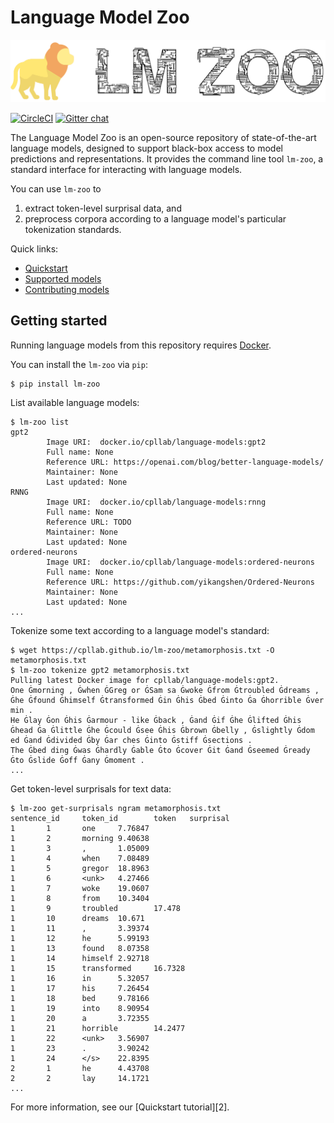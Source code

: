 # Language Model Zoo

![zoo-logo](docs/_static/logo.png)

[![CircleCI](https://circleci.com/gh/cpllab/lm-zoo/tree/master.svg?style=svg&circle-token=d907824249db5ad63c03bfcc3b403c6d9ad845e2)](https://circleci.com/gh/cpllab/lm-zoo/tree/master)
[![Gitter chat](https://badges.gitter.im/lm-zoo/community.png)](https://gitter.im/lm-zoo/community.png)

The Language Model Zoo is an open-source repository of state-of-the-art
language models, designed to support black-box access to model predictions and
representations. It provides the command line tool `lm-zoo`, a standard
interface for interacting with language models.

You can use `lm-zoo` to

1. extract token-level surprisal data, and
2. preprocess corpora according to a language model's particular tokenization
   standards.

Quick links:

- [Quickstart](https://cpllab.github.io/lm-zoo/quickstart.html)
- [Supported models](https://cpllab.github.io/lm-zoo/models.html)
- [Contributing models](https://cpllab.github.io/lm-zoo/contributing.html)

## Getting started

Running language models from this repository requires [Docker][1].

You can install the `lm-zoo` via `pip`:

    $ pip install lm-zoo

List available language models:

    $ lm-zoo list
    gpt2
            Image URI:  docker.io/cpllab/language-models:gpt2
            Full name: None
            Reference URL: https://openai.com/blog/better-language-models/
            Maintainer: None
            Last updated: None
    RNNG
            Image URI:  docker.io/cpllab/language-models:rnng
            Full name: None
            Reference URL: TODO
            Maintainer: None
            Last updated: None
    ordered-neurons
            Image URI:  docker.io/cpllab/language-models:ordered-neurons
            Full name: None
            Reference URL: https://github.com/yikangshen/Ordered-Neurons
            Maintainer: None
            Last updated: None
    ...

Tokenize some text according to a language model's standard:

    $ wget https://cpllab.github.io/lm-zoo/metamorphosis.txt -O metamorphosis.txt
    $ lm-zoo tokenize gpt2 metamorphosis.txt
    Pulling latest Docker image for cpllab/language-models:gpt2.
    One Ġmorning , Ġwhen ĠGreg or ĠSam sa Ġwoke Ġfrom Ġtroubled Ġdreams , Ġhe Ġfound Ġhimself Ġtransformed Ġin Ġhis Ġbed Ġinto Ġa Ġhorrible Ġver min .
    He Ġlay Ġon Ġhis Ġarmour - like Ġback , Ġand Ġif Ġhe Ġlifted Ġhis Ġhead Ġa Ġlittle Ġhe Ġcould Ġsee Ġhis Ġbrown Ġbelly , Ġslightly Ġdom ed Ġand Ġdivided Ġby Ġar ches Ġinto Ġstiff Ġsections .
    The Ġbed ding Ġwas Ġhardly Ġable Ġto Ġcover Ġit Ġand Ġseemed Ġready Ġto Ġslide Ġoff Ġany Ġmoment .
    ...

Get token-level surprisals for text data:

    $ lm-zoo get-surprisals ngram metamorphosis.txt
    sentence_id     token_id        token   surprisal
    1       1       one     7.76847
    1       2       morning 9.40638
    1       3       ,       1.05009
    1       4       when    7.08489
    1       5       gregor  18.8963
    1       6       <unk>   4.27466
    1       7       woke    19.0607
    1       8       from    10.3404
    1       9       troubled        17.478
    1       10      dreams  10.671
    1       11      ,       3.39374
    1       12      he      5.99193
    1       13      found   8.07358
    1       14      himself 2.92718
    1       15      transformed     16.7328
    1       16      in      5.32057
    1       17      his     7.26454
    1       18      bed     9.78166
    1       19      into    8.90954
    1       20      a       3.72355
    1       21      horrible        14.2477
    1       22      <unk>   3.56907
    1       23      .       3.90242
    1       24      </s>    22.8395
    2       1       he      4.43708
    2       2       lay     14.1721
    ...

For more information, see our [Quickstart tutorial][2].

[1]: https://docs.docker.com/get-docker/

